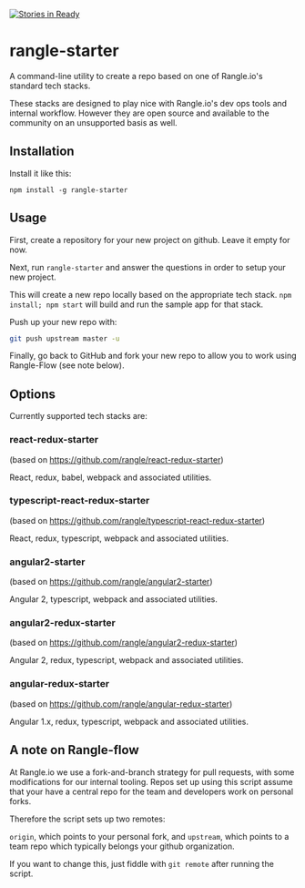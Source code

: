 [![Stories in Ready](https://badge.waffle.io/rangle/rangle-starter.png?label=ready&title=Ready)](https://waffle.io/rangle/rangle-starter)
# rangle-starter

A command-line utility to create a repo based on one of Rangle.io's standard tech stacks.

These stacks are designed to play nice with Rangle.io's dev ops tools and internal
workflow. However they are open source and available to the community on an
unsupported basis as well.

## Installation

Install it like this:

```
npm install -g rangle-starter
```

## Usage

First, create a repository for your new project on github. Leave it empty for
now.

Next, run `rangle-starter` and answer the questions in order to setup your new project.

This will create a new repo locally based on the appropriate tech stack.
`npm install; npm start` will build and run the sample app for that stack.

Push up your new repo with:

```sh
git push upstream master -u
```

Finally, go back to GitHub and fork your new repo to allow you to work using
Rangle-Flow (see note below).

## Options

Currently supported tech stacks are:

### react-redux-starter
(based on https://github.com/rangle/react-redux-starter)

React, redux, babel, webpack and associated utilities.

### typescript-react-redux-starter
(based on https://github.com/rangle/typescript-react-redux-starter)

React, redux, typescript, webpack and associated utilities.

### angular2-starter

(based on https://github.com/rangle/angular2-starter)

Angular 2, typescript, webpack and associated utilities.

### angular2-redux-starter

(based on https://github.com/rangle/angular2-redux-starter)

Angular 2, redux, typescript, webpack and associated utilities.

### angular-redux-starter

(based on https://github.com/rangle/angular-redux-starter)

Angular 1.x, redux, typescript, webpack and associated utilities.

## A note on Rangle-flow

At Rangle.io we use a fork-and-branch strategy for pull requests, with some
modifications for our internal tooling.  Repos set up using this script assume
that your have a central repo for the team and developers work on personal forks.

Therefore the script sets up two remotes:

`origin`, which points to your personal fork, and `upstream`, which points to
a team repo which typically belongs your github organization.

If you want to change this, just fiddle with `git remote` after running the
script.

